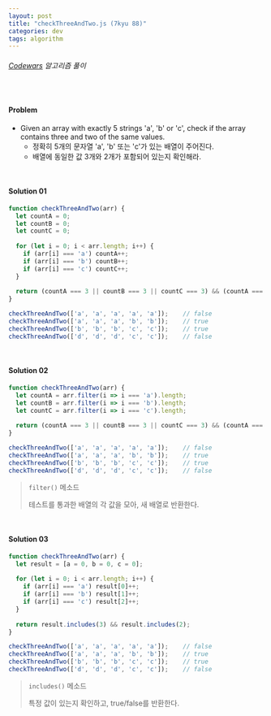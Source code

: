 ```yaml
---
layout: post
title: "checkThreeAndTwo.js (7kyu 88)"
categories: dev
tags: algorithm
---
```


###### [Codewars](https://www.codewars.com) 알고리즘 풀이

<br>

#### Problem

- Given an array with exactly 5 strings 'a', 'b' or 'c', check if the array contains three and two of the same values.
  - 정확히 5개의 문자열 'a', 'b' 또는 'c'가 있는 배열이 주어진다.
  - 배열에 동일한 값 3개와 2개가 포함되어 있는지 확인해라.

<br>

#### Solution 01

```js
function checkThreeAndTwo(arr) {
  let countA = 0;
  let countB = 0;
  let countC = 0;
  
  for (let i = 0; i < arr.length; i++) {
    if (arr[i] === 'a') countA++;
    if (arr[i] === 'b') countB++;
    if (arr[i] === 'c') countC++;
  }
  
  return (countA === 3 || countB === 3 || countC === 3) && (countA === 2 || countB === 2 || countC === 2);
}

checkThreeAndTwo(['a', 'a', 'a', 'a', 'a']);	// false
checkThreeAndTwo(['a', 'a', 'a', 'b', 'b']);	// true
checkThreeAndTwo(['b', 'b', 'b', 'c', 'c']);	// true
checkThreeAndTwo(['d', 'd', 'd', 'c', 'c']);	// false
```

<br>

#### Solution 02

```js
function checkThreeAndTwo(arr) {
  let countA = arr.filter(i => i === 'a').length;
  let countB = arr.filter(i => i === 'b').length;
  let countC = arr.filter(i => i === 'c').length;
  
  return (countA === 3 || countB === 3 || countC === 3) && (countA === 2 || countB === 2 || countC === 2);
}

checkThreeAndTwo(['a', 'a', 'a', 'a', 'a']);	// false
checkThreeAndTwo(['a', 'a', 'a', 'b', 'b']);	// true
checkThreeAndTwo(['b', 'b', 'b', 'c', 'c']);	// true
checkThreeAndTwo(['d', 'd', 'd', 'c', 'c']);	// false
```

> `filter()` 메소드
>
> 테스트를 통과한 배열의 각 값을 모아, 새 배열로 반환한다.

<br>

#### Solution 03

```js
function checkThreeAndTwo(arr) {
  let result = [a = 0, b = 0, c = 0];
  
  for (let i = 0; i < arr.length; i++) {
    if (arr[i] === 'a') result[0]++;
    if (arr[i] === 'b') result[1]++;
    if (arr[i] === 'c') result[2]++;
  }
  
  return result.includes(3) && result.includes(2);
}

checkThreeAndTwo(['a', 'a', 'a', 'a', 'a']);	// false
checkThreeAndTwo(['a', 'a', 'a', 'b', 'b']);	// true
checkThreeAndTwo(['b', 'b', 'b', 'c', 'c']);	// true
checkThreeAndTwo(['d', 'd', 'd', 'c', 'c']);	// false
```

> `includes()` 메소드
>
> 특정 값이 있는지 확인하고, true/false를 반환한다.

<br>